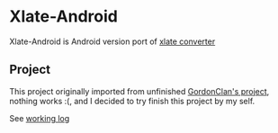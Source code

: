 Xlate-Android
=============
Xlate-Android is Android version port of [xlate converter]

Project
-------
This project originally imported from unfinished [GordonClan's project], nothing works :(, and I decided to try finish this project by my self.

See [working log]

[xlate converter]:http://paulschou.com/tools/xlate/
[GordonClan's project]:http://code.google.com/p/xlate-android/
[working log]:https://github.com/alfiyansys/xlate-android/blob/master/workingLOG.txt